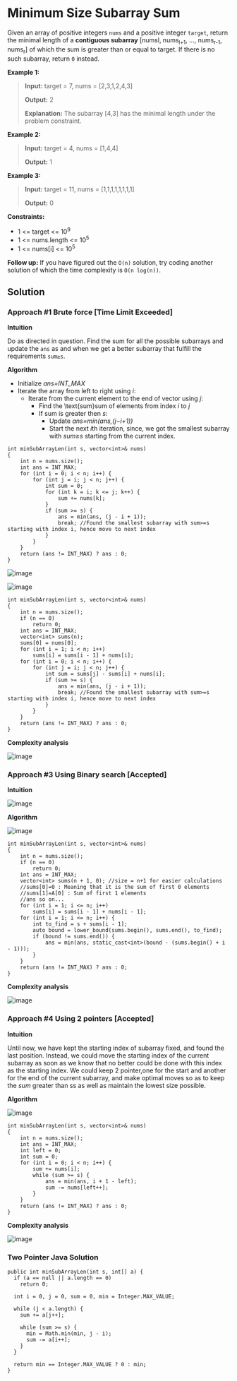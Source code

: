 # Minimum Size Subarray Sum

Given an array of positive integers ```nums``` and a positive integer ```target```, return the minimal length of a **contiguous subarray** [numsl, nums<sub>l+1</sub>, ..., nums<sub>r-1</sub>, nums<sub>r</sub>] of which the sum is greater than or equal to target. If there is no such subarray, return ```0``` instead.

**Example 1:**
> **Input:** target = 7, nums = [2,3,1,2,4,3]
> 
> **Output:** 2
> 
> **Explanation:** The subarray [4,3] has the minimal length under the problem constraint.

**Example 2:**
> **Input:** target = 4, nums = [1,4,4]
> 
> **Output:** 1

**Example 3:**
> **Input:** target = 11, nums = [1,1,1,1,1,1,1,1]
> 
> **Output:** 0

**Constraints:**
- 1 <= target <= 10<sup>9</sup>
- 1 <= nums.length <= 10<sup>5</sup>
- 1 <= nums[i] <= 10<sup>5</sup>

**Follow up:** If you have figured out the ```O(n)``` solution, try coding another solution of which the time complexity is ```O(n log(n))```.

## Solution

### Approach #1 Brute force [Time Limit Exceeded]

**Intuition**

Do as directed in question. Find the sum for all the possible subarrays and update the ```ans``` as and when we get a better subarray that fulfill the requirements ```sum≥s```.

**Algorithm**

- Initialize *ans=INT_MAX*
- Iterate the array from left to right using *i*:
  - Iterate from the current element to the end of vector using *j*:
      - Find the \text{sum}sum of elements from index *i* to *j*
      - If sum is greater then *s*:
        - Update *ans=min(ans,(j−i+1))*
        - Start the next *i*th iteration, since, we got the smallest subarray with *sum≥s* starting from the current index.

```
int minSubArrayLen(int s, vector<int>& nums)
{
    int n = nums.size();
    int ans = INT_MAX;
    for (int i = 0; i < n; i++) {
        for (int j = i; j < n; j++) {
            int sum = 0;
            for (int k = i; k <= j; k++) {
                sum += nums[k];
            }
            if (sum >= s) {
                ans = min(ans, (j - i + 1));
                break; //Found the smallest subarray with sum>=s starting with index i, hence move to next index
            }
        }
    }
    return (ans != INT_MAX) ? ans : 0;
}
```

![image](https://user-images.githubusercontent.com/19383145/123533782-3bdb9300-d6e6-11eb-80a6-ae34a29a3b5e.png)

![image](https://user-images.githubusercontent.com/19383145/123533790-5150bd00-d6e6-11eb-9b14-39881bbf75ab.png)

```
int minSubArrayLen(int s, vector<int>& nums)
{
    int n = nums.size();
    if (n == 0)
        return 0;
    int ans = INT_MAX;
    vector<int> sums(n);
    sums[0] = nums[0];
    for (int i = 1; i < n; i++)
        sums[i] = sums[i - 1] + nums[i];
    for (int i = 0; i < n; i++) {
        for (int j = i; j < n; j++) {
            int sum = sums[j] - sums[i] + nums[i];
            if (sum >= s) {
                ans = min(ans, (j - i + 1));
                break; //Found the smallest subarray with sum>=s starting with index i, hence move to next index
            }
        }
    }
    return (ans != INT_MAX) ? ans : 0;
}
```

**Complexity analysis**

![image](https://user-images.githubusercontent.com/19383145/123533809-8230f200-d6e6-11eb-92c3-212eac3a9106.png)

### Approach #3 Using Binary search [Accepted]

**Intuition**

![image](https://user-images.githubusercontent.com/19383145/123533826-a260b100-d6e6-11eb-8942-6f08f4bd9c9b.png)

**Algorithm**

![image](https://user-images.githubusercontent.com/19383145/123533831-b6a4ae00-d6e6-11eb-9d1a-3dc47f5968fa.png)

```
int minSubArrayLen(int s, vector<int>& nums)
{
    int n = nums.size();
    if (n == 0)
        return 0;
    int ans = INT_MAX;
    vector<int> sums(n + 1, 0); //size = n+1 for easier calculations
    //sums[0]=0 : Meaning that it is the sum of first 0 elements
    //sums[1]=A[0] : Sum of first 1 elements
    //ans so on...
    for (int i = 1; i <= n; i++)
        sums[i] = sums[i - 1] + nums[i - 1];
    for (int i = 1; i <= n; i++) {
        int to_find = s + sums[i - 1];
        auto bound = lower_bound(sums.begin(), sums.end(), to_find);
        if (bound != sums.end()) {
            ans = min(ans, static_cast<int>(bound - (sums.begin() + i - 1)));
        }
    }
    return (ans != INT_MAX) ? ans : 0;
}
```

**Complexity analysis**

![image](https://user-images.githubusercontent.com/19383145/123533847-d4721300-d6e6-11eb-95c4-92e5467af6e2.png)

### Approach #4 Using 2 pointers [Accepted]

**Intuition**

Until now, we have kept the starting index of subarray fixed, and found the last position. Instead, we could move the starting index of the current subarray as soon as we know that no better could be done with this index as the starting index. We could keep 2 pointer,one for the start and another for the end of the current subarray, and make optimal moves so as to keep the *sum* greater than ss as well as maintain the lowest size possible.

**Algorithm**

![image](https://user-images.githubusercontent.com/19383145/123533894-0c795600-d6e7-11eb-9997-409639983a14.png)

```
int minSubArrayLen(int s, vector<int>& nums)
{
    int n = nums.size();
    int ans = INT_MAX;
    int left = 0;
    int sum = 0;
    for (int i = 0; i < n; i++) {
        sum += nums[i];
        while (sum >= s) {
            ans = min(ans, i + 1 - left);
            sum -= nums[left++];
        }
    }
    return (ans != INT_MAX) ? ans : 0;
}
```

**Complexity analysis**

![image](https://user-images.githubusercontent.com/19383145/123533904-24e97080-d6e7-11eb-953d-2d65b99a825d.png)

### Two Pointer Java Solution

```
public int minSubArrayLen(int s, int[] a) {
  if (a == null || a.length == 0)
    return 0;
  
  int i = 0, j = 0, sum = 0, min = Integer.MAX_VALUE;
  
  while (j < a.length) {
    sum += a[j++];
    
    while (sum >= s) {
      min = Math.min(min, j - i);
      sum -= a[i++];
    }
  }
  
  return min == Integer.MAX_VALUE ? 0 : min;
}
```
